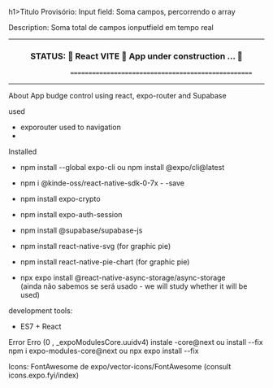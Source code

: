 h1>Titulo Provisório: Input field: Soma campos, percorrendo o array</h1>


Description: Soma total de campos ionputfield em tempo real

---------------------------------------------------------------------------------------------------------

 
<h3 align="center"> 
     STATUS: 🚧  React VITE 🚀 App under construction ...  🚧 
</h3>


                     ==================================================
                      

--------------------------------------------------------------------------------------

About
App budge control using react, expo-router and Supabase


used
- exporouter    used to navigation
-

Installed 
- npm install --global expo-cli  ou  npm install @expo/cli@latest
- npm i @kinde-oss/react-native-sdk-0-7x - -save
- npm install expo-crypto
- npm install expo-auth-session
- npm install @supabase/supabase-js
- npm install react-native-svg  (for graphic pie)
- npm install react-native-pie-chart (for graphic pie)


- npx expo install @react-native-async-storage/async-storage   
 (ainda não sabemos se será usado - we will study whether it will be used)


development tools:
- ES7 + React


Error
Erro (0 , _expoModulesCore.uuidv4) instale -core@next ou install --fix
npm i expo-modules-core@next   ou   npx expo install --fix


Icons: FontAwesome de  expo/vector-icons/FontAwesome (consult icons.expo.fyi/index)
